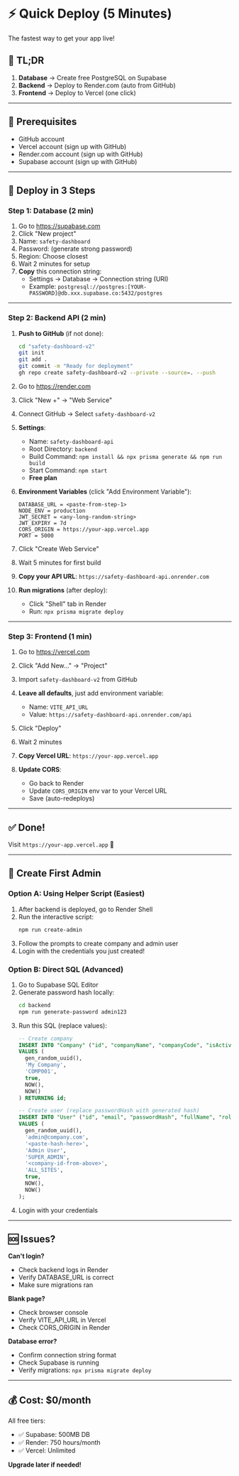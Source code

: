 # ⚡ Quick Deploy (5 Minutes)

The fastest way to get your app live!

## 🎯 TL;DR

1. **Database** → Create free PostgreSQL on Supabase
2. **Backend** → Deploy to Render.com (auto from GitHub)
3. **Frontend** → Deploy to Vercel (one click)

---

## 📝 Prerequisites

- GitHub account
- Vercel account (sign up with GitHub)
- Render.com account (sign up with GitHub)
- Supabase account (sign up with GitHub)

---

## 🚀 Deploy in 3 Steps

### Step 1: Database (2 min)

1. Go to https://supabase.com
2. Click "New project"
3. Name: `safety-dashboard`
4. Password: (generate strong password)
5. Region: Choose closest
6. Wait 2 minutes for setup
7. **Copy** this connection string:
   - Settings → Database → Connection string (URI)
   - Example: `postgresql://postgres:[YOUR-PASSWORD]@db.xxx.supabase.co:5432/postgres`

---

### Step 2: Backend API (2 min)

1. **Push to GitHub** (if not done):
   ```bash
   cd "safety-dashboard-v2"
   git init
   git add .
   git commit -m "Ready for deployment"
   gh repo create safety-dashboard-v2 --private --source=. --push
   ```

2. Go to https://render.com
3. Click "New +" → "Web Service"
4. Connect GitHub → Select `safety-dashboard-v2`
5. **Settings**:
   - Name: `safety-dashboard-api`
   - Root Directory: `backend`
   - Build Command: `npm install && npx prisma generate && npm run build`
   - Start Command: `npm start`
   - **Free plan**

6. **Environment Variables** (click "Add Environment Variable"):
   ```
   DATABASE_URL = <paste-from-step-1>
   NODE_ENV = production
   JWT_SECRET = <any-long-random-string>
   JWT_EXPIRY = 7d
   CORS_ORIGIN = https://your-app.vercel.app
   PORT = 5000
   ```

7. Click "Create Web Service"
8. Wait 5 minutes for first build
9. **Copy your API URL**: `https://safety-dashboard-api.onrender.com`

10. **Run migrations** (after deploy):
    - Click "Shell" tab in Render
    - Run: `npx prisma migrate deploy`

---

### Step 3: Frontend (1 min)

1. Go to https://vercel.com
2. Click "Add New..." → "Project"
3. Import `safety-dashboard-v2` from GitHub
4. **Leave all defaults**, just add environment variable:
   - Name: `VITE_API_URL`
   - Value: `https://safety-dashboard-api.onrender.com/api`
5. Click "Deploy"
6. Wait 2 minutes
7. **Copy Vercel URL**: `https://your-app.vercel.app`

8. **Update CORS**:
   - Go back to Render
   - Update `CORS_ORIGIN` env var to your Vercel URL
   - Save (auto-redeploys)

---

## ✅ Done!

Visit `https://your-app.vercel.app` 🎉

---

## 🔑 Create First Admin

### Option A: Using Helper Script (Easiest)

1. After backend is deployed, go to Render Shell
2. Run the interactive script:
   ```bash
   npm run create-admin
   ```
3. Follow the prompts to create company and admin user
4. Login with the credentials you just created!

### Option B: Direct SQL (Advanced)

1. Go to Supabase SQL Editor
2. Generate password hash locally:
   ```bash
   cd backend
   npm run generate-password admin123
   ```
3. Run this SQL (replace values):
   ```sql
   -- Create company
   INSERT INTO "Company" ("id", "companyName", "companyCode", "isActive", "createdAt", "updatedAt")
   VALUES (
     gen_random_uuid(),
     'My Company',
     'COMP001',
     true,
     NOW(),
     NOW()
   ) RETURNING id;

   -- Create user (replace passwordHash with generated hash)
   INSERT INTO "User" ("id", "email", "passwordHash", "fullName", "role", "companyId", "accessLevel", "isActive", "createdAt", "updatedAt")
   VALUES (
     gen_random_uuid(),
     'admin@company.com',
     '<paste-hash-here>',
     'Admin User',
     'SUPER_ADMIN',
     '<company-id-from-above>',
     'ALL_SITES',
     true,
     NOW(),
     NOW()
   );
   ```
4. Login with your credentials

---

## 🆘 Issues?

**Can't login?**
- Check backend logs in Render
- Verify DATABASE_URL is correct
- Make sure migrations ran

**Blank page?**
- Check browser console
- Verify VITE_API_URL in Vercel
- Check CORS_ORIGIN in Render

**Database error?**
- Confirm connection string format
- Check Supabase is running
- Verify migrations: `npx prisma migrate deploy`

---

## 💰 Cost: $0/month

All free tiers:
- ✅ Supabase: 500MB DB
- ✅ Render: 750 hours/month
- ✅ Vercel: Unlimited

**Upgrade later if needed!**

